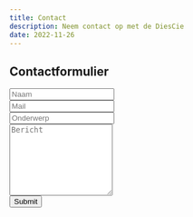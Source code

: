 ```yaml
---
title: Contact
description: Neem contact op met de DiesCie
date: 2022-11-26
---
```


## Contactformulier

<form name="contact" class="contact-form with normal" action="/thank-you/" method="POST" data-netlify="true">
   <input type="hidden" name="form-name" value="contact" />

   <div class="form-group">
      <label class="col-md-4 control-label" for="Name"></label>
      <div class="col-md-4">
          <input id="contact-form-name" name="Name" type="text" placeholder="Naam" class="form-control input-md" required="" autocomplete="off">
      </div>
   </div>

   <div class="form-group">
      <label class="col-md-4 control-label" for="Email"></label>
      <div class="col-md-4">
          <input id="contact-form-email" name="Email" type="email" placeholder="Mail" class="form-control input-md" required="" autocomplete="off">
      </div>
   </div>

   <div class="form-group">
      <label class="col-md-4 control-label" for="Subject"></label>
      <div class="col-md-4">
          <input id="contact-form-subject" name="Subject" type="text" placeholder="Onderwerp" class="form-control input-md" required="" autocomplete="off">
      </div>
   </div>

   <div class="form-group">
      <label class="col-md-4 control-label" for=""></label>
      <textarea class="form-control" id="contact-form-message" name="Message" type="text" placeholder="Bericht" rows="8"></textarea>
   </div>

   <div class="form-group">
      <button type="submit" value="Submit" id="Form-Submit">Submit</button>
   </div>
</form>
